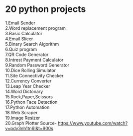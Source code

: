 # 20 python projects
1.Email Sender  
2.Word replacement program  
3.Basic Calculator  
4.Email Slicer  
5.Binary Search Algorithm  
6.Quiz program  
7.QR Code Generator  
8.Intrest Payment Calculator  
9.Random Password Generator  
10.Dice Rolling Simulator  
11.Site Connectivity Checker  
12.Currency Converter  
13.Leap Year Checker  
14.Word Dictonary  
15.Rock,Paper,Scissors  
16.Python Face Detection  
17.Python Automation   
18.Web Scraper  
19.Image Resizer  
20.Graph Plotter
 Source- https://www.youtube.com/watch?v=pdy3nh1tn6I&t=900s
